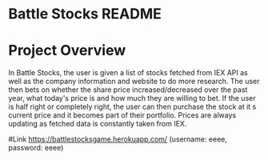 #  Battle Stocks README


# Project Overview
In Battle Stocks, the user is given a list of stocks fetched from IEX API as well as the company information and website to do more research. The user then bets on whether the share price increased/decreased over the past year, what today's price is and how much they are willing to bet. If the user is half right or completely right, the user can then purchase the stock at it s current price and it becomes part of their portfolio. Prices are always updating as fetched data is constantly taken from IEX. 


#Link 
https://battlestocksgame.herokuapp.com/
(username: eeee, password: eeee)
